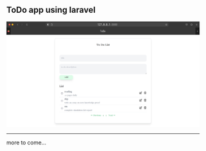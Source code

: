 
## ToDo app using laravel 

![demo image](https://github.com/domalasherpa/todo-app/blob/main/assests/demoImage.png)

---
more to come...
